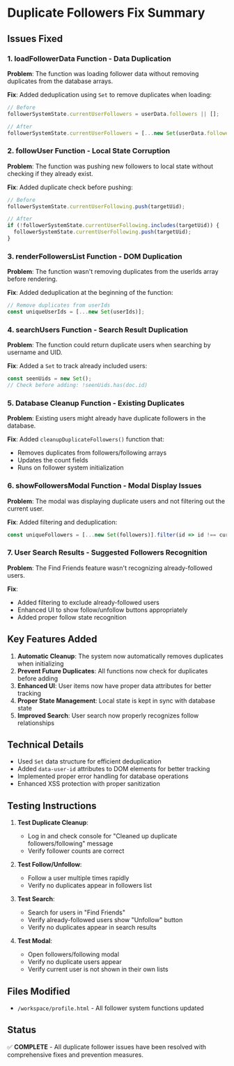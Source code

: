 # Duplicate Followers Fix Summary

## Issues Fixed

### 1. **loadFollowerData Function** - Data Duplication
**Problem**: The function was loading follower data without removing duplicates from the database arrays.

**Fix**: Added deduplication using `Set` to remove duplicates when loading:
```javascript
// Before
followerSystemState.currentUserFollowers = userData.followers || [];

// After  
followerSystemState.currentUserFollowers = [...new Set(userData.followers || [])];
```

### 2. **followUser Function** - Local State Corruption
**Problem**: The function was pushing new followers to local state without checking if they already exist.

**Fix**: Added duplicate check before pushing:
```javascript
// Before
followerSystemState.currentUserFollowing.push(targetUid);

// After
if (!followerSystemState.currentUserFollowing.includes(targetUid)) {
  followerSystemState.currentUserFollowing.push(targetUid);
}
```

### 3. **renderFollowersList Function** - DOM Duplication
**Problem**: The function wasn't removing duplicates from the userIds array before rendering.

**Fix**: Added deduplication at the beginning of the function:
```javascript
// Remove duplicates from userIds
const uniqueUserIds = [...new Set(userIds)];
```

### 4. **searchUsers Function** - Search Result Duplication
**Problem**: The function could return duplicate users when searching by username and UID.

**Fix**: Added a `Set` to track already included users:
```javascript
const seenUids = new Set();
// Check before adding: !seenUids.has(doc.id)
```

### 5. **Database Cleanup Function** - Existing Duplicates
**Problem**: Existing users might already have duplicate followers in the database.

**Fix**: Added `cleanupDuplicateFollowers()` function that:
- Removes duplicates from followers/following arrays
- Updates the count fields
- Runs on follower system initialization

### 6. **showFollowersModal Function** - Modal Display Issues
**Problem**: The modal was displaying duplicate users and not filtering out the current user.

**Fix**: Added filtering and deduplication:
```javascript
const uniqueFollowers = [...new Set(followers)].filter(id => id !== currentUser.uid);
```

### 7. **User Search Results** - Suggested Followers Recognition
**Problem**: The Find Friends feature wasn't recognizing already-followed users.

**Fix**: 
- Added filtering to exclude already-followed users
- Enhanced UI to show follow/unfollow buttons appropriately
- Added proper follow state recognition

## Key Features Added

1. **Automatic Cleanup**: The system now automatically removes duplicates when initializing
2. **Prevent Future Duplicates**: All functions now check for duplicates before adding
3. **Enhanced UI**: User items now have proper data attributes for better tracking
4. **Proper State Management**: Local state is kept in sync with database state
5. **Improved Search**: User search now properly recognizes follow relationships

## Technical Details

- Used `Set` data structure for efficient deduplication
- Added `data-user-id` attributes to DOM elements for better tracking
- Implemented proper error handling for database operations
- Enhanced XSS protection with proper sanitization

## Testing Instructions

1. **Test Duplicate Cleanup**: 
   - Log in and check console for "Cleaned up duplicate followers/following" message
   - Verify follower counts are correct

2. **Test Follow/Unfollow**: 
   - Follow a user multiple times rapidly
   - Verify no duplicates appear in followers list

3. **Test Search**: 
   - Search for users in "Find Friends"
   - Verify already-followed users show "Unfollow" button
   - Verify no duplicates appear in search results

4. **Test Modal**: 
   - Open followers/following modal
   - Verify no duplicate users appear
   - Verify current user is not shown in their own lists

## Files Modified

- `/workspace/profile.html` - All follower system functions updated

## Status

✅ **COMPLETE** - All duplicate follower issues have been resolved with comprehensive fixes and prevention measures.